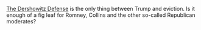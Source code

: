 <a href="https://www.axios.com/trump-impeachment-trial-defense-brief-770ed7f5-e989-46b7-ab90-1bdbeaf813fc.html">The Dershowitz Defense</a> is the only thing between Trump and eviction. Is it enough of a fig leaf for Romney, Collins and the other so-called Republican moderates?
